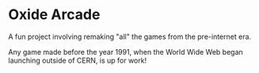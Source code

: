 # Oxide Arcade

A fun project involving remaking "all" the games from the pre-internet era.

Any game made before the year 1991, when the World Wide Web began launching outside of CERN, is up for work!
